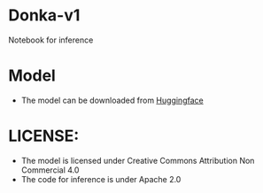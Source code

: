 # Donka-v1
Notebook for inference 


# Model

- The model can be downloaded from [Huggingface](https://huggingface.co/stefan-n/Donka-v1)


# LICENSE:

- The model is licensed under Creative Commons Attribution Non Commercial 4.0
- The code for inference is under Apache 2.0
